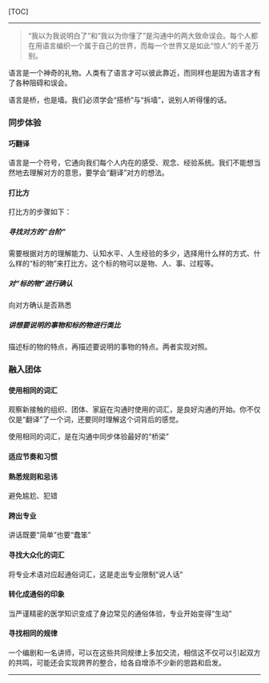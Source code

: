 [TOC]

-------

> “我以为我说明白了”和“我以为你懂了”是沟通中的两大致命误会。每个人都在用语言编织一个属于自己的世界，而每一个世界又是如此“惊人”的千差万别。

语言是一个神奇的礼物。人类有了语言才可以彼此靠近，而同样也是因为语言才有了各种阻碍和误会。

语言是桥，也是墙。我们必须学会“搭桥”与“拆墙”，说别人听得懂的话。

### 同步体验

#### 巧翻译

语言是一个符号，它通向我们每个人内在的感受、观念、经验系统。我们不能想当然地去理解对方的意思，要学会“翻译”对方的想法。

#### 打比方

打比方的步骤如下：

##### 寻找对方的“台阶”

需要根据对方的理解能力、认知水平、人生经验的多少，选择用什么样的方式、什么样的“标的物”来打比方。这个标的物可以是物、人、事、过程等。

##### 对“标的物”进行确认

向对方确认是否熟悉

##### 讲想要说明的事物和标的物进行类比

描述标的物的特点，再描述要说明的事物的特点。两者实现对照。

### 融入团体

#### 使用相同的词汇

观察新接触的组织、团体、家庭在沟通时使用的词汇，是良好沟通的开始。你不仅仅是“翻译”了一个词，还要同时理解这个词背后的感觉。

使用相同的词汇，是在沟通中同步体验最好的“桥梁”

#### 适应节奏和习惯

#### 熟悉规则和忌讳

避免尴尬、犯错

#### 跨出专业

讲话既要“简单”也要“蠢笨”

#### 寻找大众化的词汇

将专业术语对应起通俗词汇，这是走出专业限制“说人话”

#### 转化成通俗的印象

当严谨精密的医学知识变成了身边常见的通俗体验，专业开始变得“生动”

#### 寻找相同的规律

一个编剧和一名讲师，可以在这些共同规律上多加交流，相信这不仅可以引起双方的共鸣，可能还会实现跨界的整合，给各自增添不少新的思路和启发。

-------
